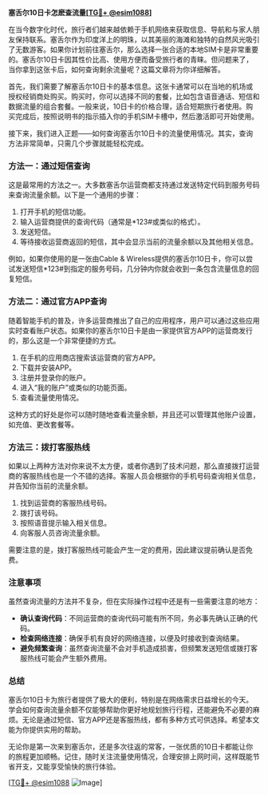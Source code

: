 **塞舌尔10日卡怎麽查流量[[TG💪+ @esim1088](https://t.me/s/esim1088)]**

在当今数字化时代，旅行者们越来越依赖于手机网络来获取信息、导航和与家人朋友保持联系。塞舌尔作为印度洋上的明珠，以其美丽的海滩和独特的自然风光吸引了无数游客。如果你计划前往塞舌尔，那么选择一张合适的本地SIM卡是非常重要的。塞舌尔10日卡因其性价比高、使用方便而备受旅行者的青睐。但问题来了，当你拿到这张卡后，如何查询剩余流量呢？这篇文章将为你详细解答。

首先，我们需要了解塞舌尔10日卡的基本信息。这张卡通常可以在当地的机场或授权经销商处购买。购买时，你可以选择不同的套餐，比如包含语音通话、短信和数据流量的组合套餐。一般来说，10日卡的价格合理，适合短期旅行者使用。购买完成后，按照说明书的指示插入你的手机SIM卡槽中，然后激活即可开始使用。

接下来，我们进入正题——如何查询塞舌尔10日卡的流量使用情况。其实，查询方法非常简单，只需几个步骤就能轻松完成。

### 方法一：通过短信查询

这是最常用的方法之一。大多数塞舌尔运营商都支持通过发送特定代码到服务号码来查询流量余额。以下是一个通用的步骤：

1. 打开手机的短信功能。
2. 输入运营商提供的查询代码（通常是*123#或类似的格式）。
3. 发送短信。
4. 等待接收运营商返回的短信，其中会显示当前的流量余额以及其他相关信息。

例如，如果你使用的是一张由Cable & Wireless提供的塞舌尔10日卡，你可以尝试发送短信*123#到指定的服务号码，几分钟内你就会收到一条包含流量信息的回复短信。

### 方法二：通过官方APP查询

随着智能手机的普及，许多运营商推出了自己的应用程序，用户可以通过这些应用实时查看账户状态。如果你的塞舌尔10日卡是由一家提供官方APP的运营商发行的，那么这是一个非常便捷的方式。

1. 在手机的应用商店搜索该运营商的官方APP。
2. 下载并安装APP。
3. 注册并登录你的账户。
4. 进入“我的账户”或类似的功能页面。
5. 查看流量使用情况。

这种方式的好处是你可以随时随地查看流量余额，并且还可以管理其他账户设置，如充值、更改套餐等。

### 方法三：拨打客服热线

如果以上两种方法对你来说不太方便，或者你遇到了技术问题，那么直接拨打运营商的客服热线也是一个不错的选择。客服人员会根据你的手机号码查询相关信息，并告知你当前的流量余额。

1. 找到运营商的客服热线号码。
2. 拨打该号码。
3. 按照语音提示输入相关信息。
4. 向客服人员咨询流量余额。

需要注意的是，拨打客服热线可能会产生一定的费用，因此建议提前确认是否免费。

### 注意事项

虽然查询流量的方法并不复杂，但在实际操作过程中还是有一些需要注意的地方：

- **确认查询代码**：不同运营商的查询代码可能有所不同，务必事先确认正确的代码。
- **检查网络连接**：确保手机有良好的网络连接，以便及时接收到查询结果。
- **避免频繁查询**：虽然查询流量不会对手机造成损害，但频繁发送短信或拨打客服热线可能会产生额外费用。

### 总结

塞舌尔10日卡为旅行者提供了极大的便利，特别是在网络需求日益增长的今天。学会如何查询流量余额不仅能够帮助你更好地规划旅行行程，还能避免不必要的麻烦。无论是通过短信、官方APP还是客服热线，都有多种方式可供选择。希望本文能为你提供实用的帮助。

无论你是第一次来到塞舌尔，还是多次往返的常客，一张优质的10日卡都能让你的旅程更加顺畅。记住，随时关注流量使用情况，合理安排上网时间，这样既能节省开支，又能享受愉快的旅行体验。

[[TG💪+ @esim1088](https://t.me/s/esim1088) ![Image](https://i.postimg.cc/4NQfJmqS/Snipaste-2025-05-13-00-14-12.png)]